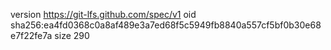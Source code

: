 version https://git-lfs.github.com/spec/v1
oid sha256:ea4fd0368c0a8af489e3a7ed68f5c5949fb8840a557cf5bf0b30e68e7f22fe7a
size 290
